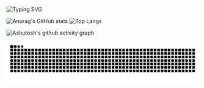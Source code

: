 ![Typing SVG](https://readme-typing-svg.demolab.com?font=UoqMunThenKhung&size=30&pause=1000&center=true&vCenter=true&width=435&lines=%E6%82%A8%E5%A5%BD%EF%BC%81%E8%BF%99%E9%87%8C%E6%98%AF%E4%B9%90%E5%B4%BD%E5%90%96%EF%BC%81;%E6%AC%A2%E8%BF%8E%E6%9D%A5%E5%88%B0%E6%88%91%E7%9A%84Github%E9%A1%B5%E9%9D%A2)

![Anurag's GitHub stats](https://github-readme-stats.vercel.app/api?username=NewLezaiYa) ![Top Langs](https://github-readme-stats.vercel.app/api/top-langs/?username=NewLezaiYa)

![Ashutosh's github activity graph](https://github-readme-activity-graph.vercel.app/graph?username=NewLezaiYa)

<picture>
  <source media="(prefers-color-scheme: dark)" srcset="https://raw.githubusercontent.com/NewLezaiYa/NewLezaiYa/output/github-contribution-grid-snake-dark.svg">
  <source media="(prefers-color-scheme: light)" srcset="https://raw.githubusercontent.com/NewLezaiYa/NewLezaiYa/output/github-contribution-grid-snake.svg">
  <img alt="github contribution grid snake animation" src="https://raw.githubusercontent.com/NewLezaiYa/NewLezaiYa/output/github-contribution-grid-snake.svg">
</picture>

